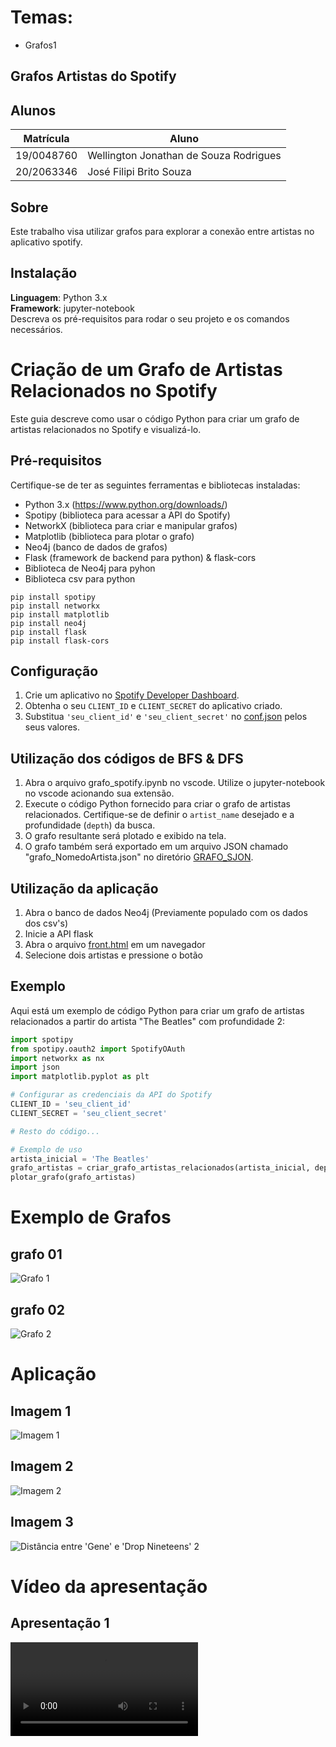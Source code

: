 

# Temas:
 - Grafos1
 


## Grafos Artistas do Spotify



## Alunos
|Matrícula | Aluno |
| -- | -- |
| 19/0048760  | Wellington Jonathan de Souza Rodrigues |
| 20/2063346  | José Filipi Brito Souza |


## Sobre 
Este trabalho visa utilizar grafos para explorar a conexão entre artistas no aplicativo spotify.


## Instalação 
**Linguagem**: Python 3.x<br>
**Framework**: jupyter-notebook<br>
Descreva os pré-requisitos para rodar o seu projeto e os comandos necessários.


# Criação de um Grafo de Artistas Relacionados no Spotify

Este guia descreve como usar o código Python para criar um grafo de artistas relacionados no Spotify e visualizá-lo.

## Pré-requisitos

Certifique-se de ter as seguintes ferramentas e bibliotecas instaladas:

- Python 3.x (https://www.python.org/downloads/)
- Spotipy (biblioteca para acessar a API do Spotify) 
- NetworkX (biblioteca para criar e manipular grafos)
- Matplotlib (biblioteca para plotar o grafo) 
- Neo4j (banco de dados de grafos)
- Flask (framework de backend para python) & flask-cors
- Biblioteca de Neo4j para pyhon
- Biblioteca csv para python

```
pip install spotipy
pip install networkx
pip install matplotlib
pip install neo4j
pip install flask
pip install flask-cors

```
## Configuração

1. Crie um aplicativo no [Spotify Developer Dashboard](https://developer.spotify.com/documentation/web-api/concepts/apps).
2. Obtenha o seu `CLIENT_ID` e `CLIENT_SECRET` do aplicativo criado.
3. Substitua `'seu_client_id'` e `'seu_client_secret'` no [conf.json](./app/conf.json) pelos seus valores.

## Utilização dos códigos de BFS & DFS
1. Abra o arquivo grafo_spotify.ipynb no vscode. Utilize o jupyter-notebook no vscode acionando sua extensão.
2. Execute o código Python fornecido para criar o grafo de artistas relacionados. Certifique-se de definir o `artist_name` desejado e a profundidade (`depth`) da busca.
3. O grafo resultante será plotado e exibido na tela.
4. O grafo também será exportado em um arquivo JSON chamado "grafo_NomedoArtista.json" no diretório [GRAFO_SJON](./GRAFO_JSON).

## Utilização da aplicação
1. Abra o banco de dados Neo4j (Previamente populado com os dados dos csv's)
2. Inicie a API flask
3. Abra o arquivo [front.html](./app/front.html) em um navegador
4. Selecione dois artistas e pressione o botão

## Exemplo 

Aqui está um exemplo de código Python para criar um grafo de artistas relacionados a partir do artista "The Beatles" com profundidade 2:

```python
import spotipy
from spotipy.oauth2 import SpotifyOAuth
import networkx as nx
import json
import matplotlib.pyplot as plt

# Configurar as credenciais da API do Spotify
CLIENT_ID = 'seu_client_id'
CLIENT_SECRET = 'seu_client_secret'

# Resto do código...

# Exemplo de uso
artista_inicial = 'The Beatles'
grafo_artistas = criar_grafo_artistas_relacionados(artista_inicial, depth=2)
plotar_grafo(grafo_artistas)


``````


# Exemplo de Grafos 

## grafo 01
![Grafo 1](./assert/grafo.png)

## grafo 02
![Grafo 2](./assert/grafo1.png)

# Aplicação

## Imagem 1
![Imagem 1](./assert/app1.png)

## Imagem 2
![Imagem 2](./assert/app2.png)

## Imagem 3
![Distância entre 'Gene' e 'Drop Nineteens' 2](./assert/app3.png)

# Vídeo da apresentação

## Apresentação 1

![Apresentação 1](./apresentacao.mp4)
